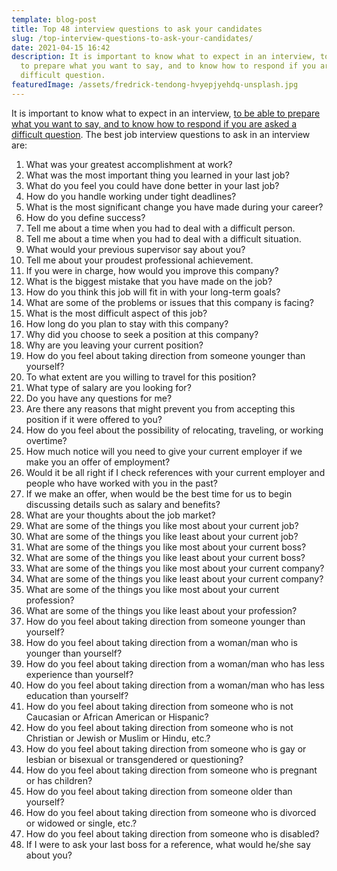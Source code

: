 ```yaml
---
template: blog-post
title: Top 48 interview questions to ask your candidates
slug: /top-interview-questions-to-ask-your-candidates/
date: 2021-04-15 16:42
description: It is important to know what to expect in an interview, to be able
  to prepare what you want to say, and to know how to respond if you are asked a
  difficult question.
featuredImage: /assets/fredrick-tendong-hvyepjyehdq-unsplash.jpg
---
```

It is important to know what to expect in an interview, [to be able to prepare what you want to say, and to know how to respond if you are asked a difficult question](https://www.indeed.com/career-advice/interviewing/tough-interview-questions-and-answers). The best job interview questions to ask in an interview are:

1. What was your greatest accomplishment at work?
2. What was the most important thing you learned in your last job?
3. What do you feel you could have done better in your last job?
4. How do you handle working under tight deadlines?
5. What is the most significant change you have made during your career?
6. How do you define success?
7. Tell me about a time when you had to deal with a difficult person.
8. Tell me about a time when you had to deal with a difficult situation.
9. What would your previous supervisor say about you?
10. Tell me about your proudest professional achievement.
11. If you were in charge, how would you improve this company?
12. What is the biggest mistake that you have made on the job?
13. How do you think this job will fit in with your long-term goals?
14. What are some of the problems or issues that this company is facing?
15. What is the most difficult aspect of this job?
16. How long do you plan to stay with this company?
17. Why did you choose to seek a position at this company?
18. Why are you leaving your current position?
19. How do you feel about taking direction from someone younger than yourself?
20. To what extent are you willing to travel for this position?
21. What type of salary are you looking for?
22. Do you have any questions for me?
23. Are there any reasons that might prevent you from accepting this position if it were offered to you?
24. How do you feel about the possibility of relocating, traveling, or working overtime?
25. How much notice will you need to give your current employer if we make you an offer of employment?
26. Would it be all right if I check references with your current employer and people who have worked with you in the past?
27. If we make an offer, when would be the best time for us to begin discussing details such as salary and benefits?
28. What are your thoughts about the job market?
29. What are some of the things you like most about your current job?
30. What are some of the things you like least about your current job?
31. What are some of the things you like most about your current boss?
32. What are some of the things you like least about your current boss?
33. What are some of the things you like most about your current company?
34. What are some of the things you like least about your current company?
35. What are some of the things you like most about your current profession?
36. What are some of the things you like least about your profession?
37. How do you feel about taking direction from someone younger than yourself?
38. How do you feel about taking direction from a woman/man who is younger than yourself?
39. How do you feel about taking direction from a woman/man who has less experience than yourself?
40. How do you feel about taking direction from a woman/man who has less education than yourself?
41. How do you feel about taking direction from someone who is not Caucasian or African American or Hispanic?
42. How do you feel about taking direction from someone who is not Christian or Jewish or Muslim or Hindu, etc.?
43. How do you feel about taking direction from someone who is gay or lesbian or bisexual or transgendered or questioning?
44. How do you feel about taking direction from someone who is pregnant or has children?
45. How do you feel about taking direction from someone older than yourself?
46. How do you feel about taking direction from someone who is divorced or widowed or single, etc.?
47. How do you feel about taking direction from someone who is disabled?
48. If I were to ask your last boss for a reference, what would he/she say about you?